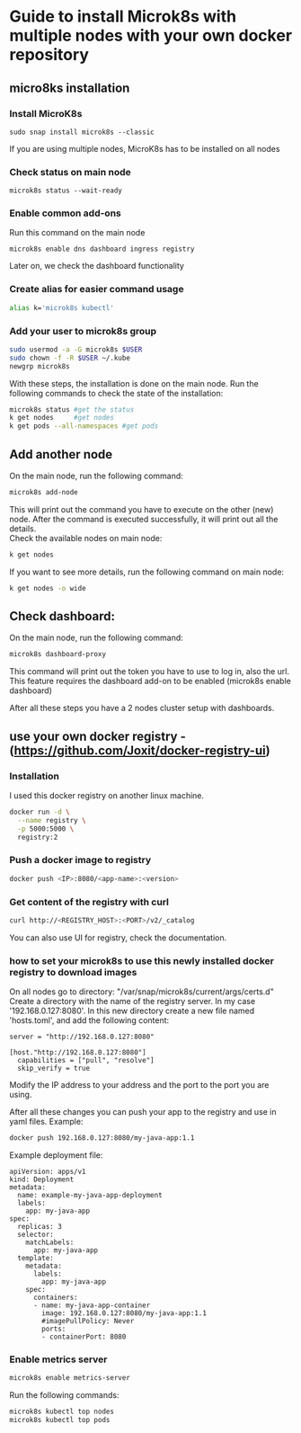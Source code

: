 # Guide to install Microk8s with multiple nodes with your own docker repository  

## micro8ks installation
### Install MicroK8s
```
sudo snap install microk8s --classic
```
If you are using multiple nodes, MicroK8s has to be installed on all nodes
### Check status on main node
```
microk8s status --wait-ready
```

### Enable common add-ons
Run this command on the main node
```
microk8s enable dns dashboard ingress registry
```
Later on, we check the dashboard functionality

### Create alias for easier command usage 
```bash
alias k='microk8s kubectl'
```
### Add your user to microk8s group 
```bash
sudo usermod -a -G microk8s $USER
sudo chown -f -R $USER ~/.kube
newgrp microk8s
```
With these steps, the installation is done on the main node. 
Run the following commands to check the state of the installation:
```bash
microk8s status #get the status
k get nodes     #get nodes
k get pods --all-namespaces #get pods
```
## Add another node 
On the main node, run the following command:
```bash
microk8s add-node
```
This will print out the command you have to execute on the other (new) node.
After the command is executed successfully, it will print out all the details.  
Check the available nodes on main node:
```bash
k get nodes
```
If you want to see more details, run the following command on main node:
```bash
k get nodes -o wide
```

## Check dashboard:
On the main node, run the following command:
```bash
microk8s dashboard-proxy
```
This command will print out the token you have to use to log in, also the url.
This feature requires the dashboard add-on to be enabled (microk8s enable dashboard)

After all these steps you have a 2 nodes cluster setup with dashboards.


## use your own docker registry - (https://github.com/Joxit/docker-registry-ui)

### Installation
I used this docker registry on another linux machine.
```bash
docker run -d \
  --name registry \
  -p 5000:5000 \
  registry:2
```
### Push a docker image to registry
```bash
docker push <IP>:8080/<app-name>:<version>
```
### Get content of the registry with curl
```bash
curl http://<REGISTRY_HOST>:<PORT>/v2/_catalog
```
You can also use UI for registry, check the documentation.

### how to set your microk8s to use this newly installed docker registry to download images
On all nodes go to directory: "/var/snap/microk8s/current/args/certs.d"
Create a directory with the name of the registry server. In my case '192.168.0.127:8080'.
In this new directory create a new file named 'hosts.toml', and add the following content:
```declarative
server = "http://192.168.0.127:8080"

[host."http://192.168.0.127:8080"]
  capabilities = ["pull", "resolve"]
  skip_verify = true
```
Modify the IP address to your address and the port to the port you are using.

After all these changes you can push your app to the registry and use in yaml files.
Example:
```bash
docker push 192.168.0.127:8080/my-java-app:1.1
```
Example deployment file:
```declarative
apiVersion: apps/v1
kind: Deployment
metadata:
  name: example-my-java-app-deployment
  labels:
    app: my-java-app
spec:
  replicas: 3 
  selector:
    matchLabels:
      app: my-java-app
  template:
    metadata:
      labels:
        app: my-java-app
    spec:
      containers:
      - name: my-java-app-container
        image: 192.168.0.127:8080/my-java-app:1.1
        #imagePullPolicy: Never
        ports:
        - containerPort: 8080 
```

### Enable metrics server
```bash
microk8s enable metrics-server
```
Run the following commands:
```bash
microk8s kubectl top nodes
microk8s kubectl top pods
```


